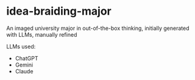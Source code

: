# idea-braiding-major
An imaged university major in out-of-the-box thinking, initially generated with LLMs, manually refined

LLMs used:
* ChatGPT
* Gemini
* Claude
